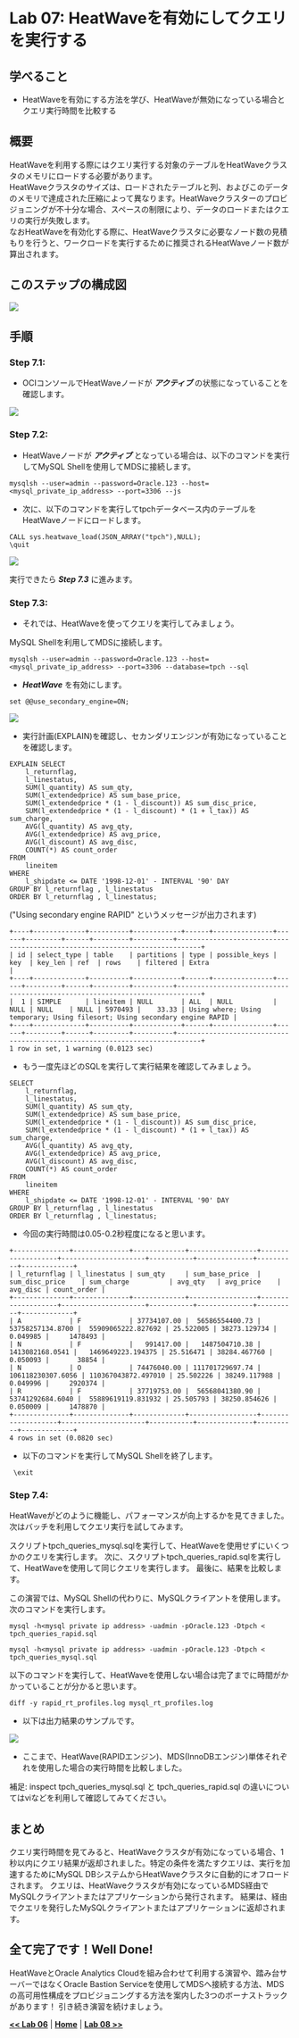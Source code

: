 # Lab 07: HeatWaveを有効にしてクエリを実行する

## 学べること
- HeatWaveを有効にする方法を学び、HeatWaveが無効になっている場合とクエリ実行時間を比較する

## 概要

HeatWaveを利用する際にはクエリ実行する対象のテーブルをHeatWaveクラスタのメモリにロードする必要があります。</br>
HeatWaveクラスタのサイズは、ロードされたテーブルと列、およびこのデータのメモリで達成された圧縮によって異なります。HeatWaveクラスターのプロビジョニングが不十分な場合、スペースの制限により、データのロードまたはクエリの実行が失敗します。</br>
なおHeatWaveを有効化する際に、HeatWaveクラスタに必要なノード数の見積もりを行うと、ワークロードを実行するために推奨されるHeatWaveノード数が算出されます。 

## このステップの構成図
![](./images/Lab07.PNG)

## 手順

### **Step 7.1:**
- OCIコンソールでHeatWaveノードが _**アクティブ**_ の状態になっていることを確認します。
  

![](./images/HW34_hw.png)


### **Step 7.2:**
- HeatWaveノードが _**アクティブ**_ となっている場合は、以下のコマンドを実行してMySQL Shellを使用してMDSに接続します。

```
mysqlsh --user=admin --password=Oracle.123 --host=<mysql_private_ip_address> --port=3306 --js
```

- 次に、以下のコマンドを実行してtpchデータベース内のテーブルをHeatWaveノードにロードします。

```
CALL sys.heatwave_load(JSON_ARRAY("tpch"),NULL);
\quit
```

![](./images/HW34_2_hw.png)

 実行できたら _**Step 7.3**_ に進みます。

### **Step 7.3:**
- それでは、HeatWaveを使ってクエリを実行してみましょう。

MySQL Shellを利用してMDSに接続します。
```
mysqlsh --user=admin --password=Oracle.123 --host=<mysql_private_ip_address> --port=3306 --database=tpch --sql
```
- _**HeatWave**_ を有効にします。
```
set @@use_secondary_engine=ON;
```
![](./images/HW35_hw.png)

- 実行計画(EXPLAIN)を確認し、セカンダリエンジンが有効になっていることを確認します。
```
EXPLAIN SELECT
    l_returnflag,
    l_linestatus,
    SUM(l_quantity) AS sum_qty,
    SUM(l_extendedprice) AS sum_base_price,
    SUM(l_extendedprice * (1 - l_discount)) AS sum_disc_price,
    SUM(l_extendedprice * (1 - l_discount) * (1 + l_tax)) AS sum_charge,
    AVG(l_quantity) AS avg_qty,
    AVG(l_extendedprice) AS avg_price,
    AVG(l_discount) AS avg_disc,
    COUNT(*) AS count_order
FROM
    lineitem
WHERE
    l_shipdate <= DATE '1998-12-01' - INTERVAL '90' DAY
GROUP BY l_returnflag , l_linestatus
ORDER BY l_returnflag , l_linestatus;
```
("Using secondary engine RAPID" というメッセージが出力されます)

```
+----+-------------+----------+------------+------+---------------+------+---------+------+---------+----------+----------------------------------------------------------------------------+
| id | select_type | table    | partitions | type | possible_keys | key  | key_len | ref  | rows    | filtered | Extra                                                                      |
+----+-------------+----------+------------+------+---------------+------+---------+------+---------+----------+----------------------------------------------------------------------------+
|  1 | SIMPLE      | lineitem | NULL       | ALL  | NULL          | NULL | NULL    | NULL | 5970493 |    33.33 | Using where; Using temporary; Using filesort; Using secondary engine RAPID |
+----+-------------+----------+------------+------+---------------+------+---------+------+---------+----------+----------------------------------------------------------------------------+
1 row in set, 1 warning (0.0123 sec)
```

- もう一度先ほどのSQLを実行して実行結果を確認してみましょう。
```
SELECT
    l_returnflag,
    l_linestatus,
    SUM(l_quantity) AS sum_qty,
    SUM(l_extendedprice) AS sum_base_price,
    SUM(l_extendedprice * (1 - l_discount)) AS sum_disc_price,
    SUM(l_extendedprice * (1 - l_discount) * (1 + l_tax)) AS sum_charge,
    AVG(l_quantity) AS avg_qty,
    AVG(l_extendedprice) AS avg_price,
    AVG(l_discount) AS avg_disc,
    COUNT(*) AS count_order
FROM
    lineitem
WHERE
    l_shipdate <= DATE '1998-12-01' - INTERVAL '90' DAY
GROUP BY l_returnflag , l_linestatus
ORDER BY l_returnflag , l_linestatus;
```

- 今回の実行時間は0.05-0.2秒程度になると思います。

```
+--------------+--------------+-------------+-----------------+-------------------+---------------------+-----------+--------------+----------+-------------+
| l_returnflag | l_linestatus | sum_qty     | sum_base_price  | sum_disc_price    | sum_charge          | avg_qty   | avg_price    | avg_disc | count_order |
+--------------+--------------+-------------+-----------------+-------------------+---------------------+-----------+--------------+----------+-------------+
| A            | F            | 37734107.00 |  56586554400.73 |  53758257134.8700 |  55909065222.827692 | 25.522005 | 38273.129734 | 0.049985 |     1478493 |
| N            | F            |   991417.00 |   1487504710.38 |   1413082168.0541 |   1469649223.194375 | 25.516471 | 38284.467760 | 0.050093 |       38854 |
| N            | O            | 74476040.00 | 111701729697.74 | 106118230307.6056 | 110367043872.497010 | 25.502226 | 38249.117988 | 0.049996 |     2920374 |
| R            | F            | 37719753.00 |  56568041380.90 |  53741292684.6040 |  55889619119.831932 | 25.505793 | 38250.854626 | 0.050009 |     1478870 |
+--------------+--------------+-------------+-----------------+-------------------+---------------------+-----------+--------------+----------+-------------+
4 rows in set (0.0820 sec)
```
- 以下のコマンドを実行してMySQL Shellを終了します。
  
```
 \exit
```
### **Step 7.4:**

HeatWaveがどのように機能し、パフォーマンスが向上するかを見てきました。次はバッチを利用してクエリ実行を試してみます。

スクリプトtpch_queries_mysql.sqlを実行して、HeatWaveを使用せずにいくつかのクエリを実行します。
次に、スクリプトtpch_queries_rapid.sqlを実行して、HeatWaveを使用して同じクエリを実行します。
最後に、結果を比較します。

この演習では、MySQL Shellの代わりに、MySQLクライアントを使用します。
次のコマンドを実行します。
```
mysql -h<mysql private ip address> -uadmin -pOracle.123 -Dtpch < tpch_queries_rapid.sql
```
```
mysql -h<mysql private ip address> -uadmin -pOracle.123 -Dtpch < tpch_queries_mysql.sql
```
以下のコマンドを実行して、HeatWaveを使用しない場合は完了までに時間がかかっていることが分かると思います。
```
diff -y rapid_rt_profiles.log mysql_rt_profiles.log
```

- 以下は出力結果のサンプルです。

![](./images/HW36_hw.png)

- ここまで、HeatWave(RAPIDエンジン)、MDS(InnoDBエンジン)単体それぞれを使用した場合の実行時間を比較しました。

補足: inspect tpch_queries_mysql.sql と tpch_queries_rapid.sql の違いについてはviなどを利用して確認してみてください。


## まとめ

クエリ実行時間を見てみると、HeatWaveクラスタが有効になっている場合、1秒以内にクエリ結果が返却されました。特定の条件を満たすクエリは、実行を加速するためにMySQL DBシステムからHeatWaveクラスタに自動的にオフロードされます。 クエリは、HeatWaveクラスタが有効になっているMDS経由でMySQLクライアントまたはアプリケーションから発行されます。 結果は、経由でクエリを発行したMySQLクライアントまたはアプリケーションに返却されます。


## 全て完了です！Well Done!

HeatWaveとOracle Analytics Cloudを組み合わせて利用する演習や、踏み台サーバーではなくOracle Bastion Serviceを使用してMDSへ接続する方法、MDSの高可用性構成をプロビジョニングする方法を案内した3つのボーナストラックがあります！
引き続き演習を続けましょう。

**[<< Lab 06](/Lab06/README.md)** | **[Home](../README.md)** | **[Lab 08 >>](/Lab08/README.md)**
